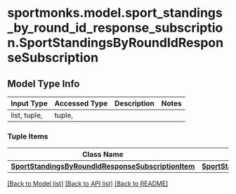 # sportmonks.model.sport_standings_by_round_id_response_subscription.SportStandingsByRoundIdResponseSubscription

## Model Type Info
Input Type | Accessed Type | Description | Notes
------------ | ------------- | ------------- | -------------
list, tuple,  | tuple,  |  | 

### Tuple Items
Class Name | Input Type | Accessed Type | Description | Notes
------------- | ------------- | ------------- | ------------- | -------------
[**SportStandingsByRoundIdResponseSubscriptionItem**](SportStandingsByRoundIdResponseSubscriptionItem.md) | [**SportStandingsByRoundIdResponseSubscriptionItem**](SportStandingsByRoundIdResponseSubscriptionItem.md) | [**SportStandingsByRoundIdResponseSubscriptionItem**](SportStandingsByRoundIdResponseSubscriptionItem.md) |  | 

[[Back to Model list]](../../README.md#documentation-for-models) [[Back to API list]](../../README.md#documentation-for-api-endpoints) [[Back to README]](../../README.md)

